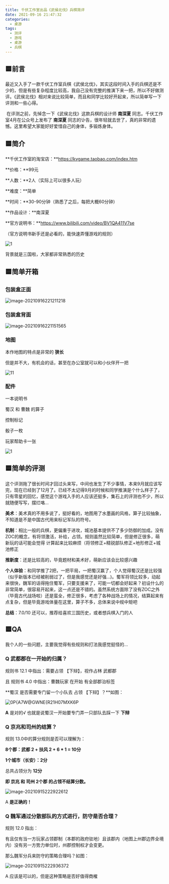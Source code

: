 ```yaml
---
title: 千伏工作室出品《武侯北伐》兵棋简评
date: 2021-09-16 21:47:32
categories:
  - 桌游
tags:
  - 测评
  - 游戏
  - 桌游
  - 兵棋
---
```


## 🟦前言

​	最近又入手了一款千伏工作室兵棋《武侯北伐》，其实这段时间入手的兵棋还是不少的，但是有些复杂程度比较高，我自己没有完整的推演下来一把，所以不好做测评。《武侯北伐》相对来说比较简单，而且和同学比较好开起来，所以简单写一下评测和一些心得。

<!-- more -->

​	在评测之前，先悼念一下《武侯北伐》这款兵棋的设计师 **南深夏** 同志。千伏工作室4月在公众号上发布了 **南深夏** 同志的讣告，很年轻就去世了，真的非常的遗憾。这里希望大家能好好爱惜自己的身体，多锻炼身体。



## 🟦简介

**千伏工作室的淘宝店：**https://kvgame.taobao.com/index.htm

**价格：**99元

**人数：**2人（实际上可以很多人玩）

**难度：**简单

**时间：**30-90分钟（熟悉了之后，每把大概60分钟）

**作品设计：**南深夏

**官方说明书：**https://www.bilibili.com/video/BV1QA411V7se

（官方说明书新手还是必看的，能快速弄懂游戏的规则）

![1](16-千伏工作室出品《武侯北伐》兵棋简评/O1CN01m4JImO26XMq6UmJa7_!!2170777671.png)



背景就是三国啦，大家都非常熟悉的历史



## 🟦简单开箱

### 包装盒正面

![image-20210916221211218](16-千伏工作室出品《武侯北伐》兵棋简评/image-20210916221211218.png)

### 包装盒背面

![image-20210916221151565](16-千伏工作室出品《武侯北伐》兵棋简评/image-20210916221151565.png)

### 地图

本作地图的特点是非常的 **狭长**

但是并不大，有机会的话，甚至在办公室就可以和小伙伴开一把

![11](16-千伏工作室出品《武侯北伐》兵棋简评/11.jpg)

### 配件

一本说明书

蜀汉 和 曹魏 的算子

控制标记

骰子一枚

玩家帮助卡一张

![1](16-千伏工作室出品《武侯北伐》兵棋简评/1.jpg)



## 🟦简单的评测

​		这个评测拖了很长时间才回过头来写，中间也发生了不少事情，本来9月就应该写完，现在已经到了12月了。已经不太记得9月的时候和同学推演是个什么样子了，只有零星的回忆，感觉这个游戏入手的人应该还挺多，集石上的评测也不少，所以就随便写写，摆烂咯...

**美术**：美术真的不用多说了，挺好看的，地图用了水墨画的风格，算子比较抽象，不知道是不是中国古代用来标记军队的符号。

**机制**：相比一般的兵棋，更偏重于进攻，城池基本提供不了多少防御的加成。没有ZOC的概念，有将领激活，补给，占领。规则虽然比较简单，但是修正很多，萌新玩的话可能会觉得 计算起来比较麻烦（将领修正+精锐部队修正+地形修正+城池修正

**推新度**：还是比较高的，毕竟题材和美术好，萌新应该会比较感兴趣

**个人体验**：和同学推了2把，一把平局，一把蜀汉赢了，个人觉得蜀汉还是比较强（似乎新版本已经被削弱过了，但是我感觉还是好强...)。蜀军将领比较多，动起来很快，魏军的话得拖住蜀军，只要支援来了，可能一切都会好起来？初设什么的非常简单，很容易开起来，这一点还是不错的。虽然系统方面除了没有ZOC之外（毕竟古代战场啦）还是蛮全，修正很多，考虑了各种战场上的情况，结算起来有点复杂，但是毕竟游戏体量在这里，算子不多，总体来说中规中矩吧

**总结**：7.0/10   还可以，推荐给喜欢三国历史，或者想兵棋入门的人



## 🟦QA

我个人的一些问题，主要我觉得有些规则和打法我感觉挺怪的...



### Q 武都郡在一开始的归属？

规则书 12.1 中指出：需要占领 【下辩】，视作占林 武都郡

且 规则书 4.0 中指出：曹魏玩家 在开始 有全部郡治标签

**蜀汉 是否需要专门留一个小队去 占领 【下辩】？**如图：

![0P{A7W@GWNE{R21H07MXK6P](16-千伏工作室出品《武侯北伐》兵棋简评/0P{A7W@GWNE{R21H07MXK6P.png)

**A** 是对的√ 也就是说蜀汉一开始要专门弄一只部队去踩一下 **下辩**



### Q 京兆和司州的结算？

规则 13.0中的算分规则是否可以理解为：

**8个郡：武都 2 + 扶风 2 + 6 * 1 = 10分**

**1个城市（长安）：2分**

总共占领分为 **12分**

**即 京兆 和 司州 2个郡 的占领不结算分数。**

![image-20210915222922612](16-千伏工作室出品《武侯北伐》兵棋简评/image-20210915222922612.png)



A **是正确的！**



### Q 魏军通过分散部队的方式进行，防守是否合理？

规则 12.0 指出：

有且仅有当一方玩家占领郡制（本郡的政府驻地）且该郡内（地图上州郡边界全境内）没有另一方势力单位时，州郡控制权才会变更。

那么魏军分兵来防守的策略合理吗？如图：

![image-20210915222936372](16-千伏工作室出品《武侯北伐》兵棋简评/image-20210915222936372.png)



A 应该是可以的，但是这种策略是否好值得商榷

